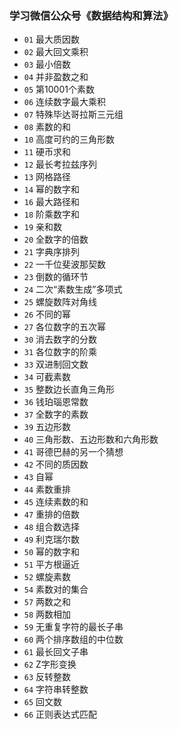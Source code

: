 ### 学习微信公众号《数据结构和算法》

- `01` 最大质因数
- `02` 最大回文乘积
- `03` 最小倍数
- `04` 并非盈数之和
- `05` 第10001个素数
- `06` 连续数字最大乘积
- `07` 特殊毕达哥拉斯三元组
- `08` 素数的和
- `10` 高度可约的三角形数
- `11` 硬币求和
- `12` 最长考拉兹序列
- `13` 网格路径
- `14` 幂的数字和
- `16` 最大路径和
- `18` 阶乘数字和
- `19` 亲和数
- `20` 全数字的倍数
- `21` 字典序排列
- `22` 一千位斐波那契数 
- `23` 倒数的循环节 
- `24` 二次“素数生成”多项式
- `25` 螺旋数阵对角线
- `26` 不同的幂
- `27` 各位数字的五次幂
- `30` 消去数字的分数
- `31` 各位数字的阶乘
- `33` 双进制回文数
- `34` 可截素数
- `35` 整数边长直角三角形
- `36` 钱珀瑙恩常数
- `37` 全数字的素数
- `39` 五边形数
- `40` 三角形数、五边形数和六角形数
- `41` 哥德巴赫的另一个猜想
- `42` 不同的质因数
- `43` 自幂
- `44` 素数重排
- `45` 连续素数的和
- `47` 重排的倍数
- `48` 组合数选择
- `49` 利克瑞尔数
- `50` 幂的数字和
- `51` 平方根逼近
- `52` 螺旋素数
- `54` 素数对的集合
- `57` 两数之和
- `58` 两数相加
- `59` 无重复字符的最长子串
- `60` 两个排序数组的中位数
- `61` 最长回文子串
- `62` Z字形变换
- `63` 反转整数
- `64` 字符串转整数
- `65` 回文数
- `66` 正则表达式匹配